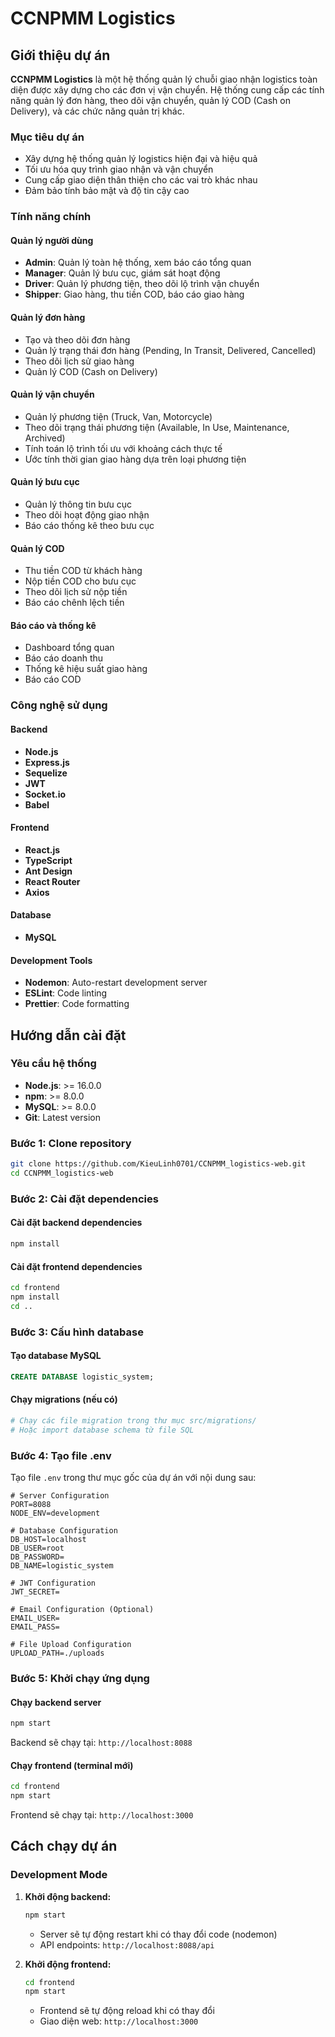 # CCNPMM Logistics

## Giới thiệu dự án

**CCNPMM Logistics** là một hệ thống quản lý chuỗi giao nhận logistics toàn diện được xây dựng cho các đơn vị vận chuyển. Hệ thống cung cấp các tính năng quản lý đơn hàng, theo dõi vận chuyển, quản lý COD (Cash on Delivery), và các chức năng quản trị khác.

### Mục tiêu dự án

- Xây dựng hệ thống quản lý logistics hiện đại và hiệu quả
- Tối ưu hóa quy trình giao nhận và vận chuyển
- Cung cấp giao diện thân thiện cho các vai trò khác nhau
- Đảm bảo tính bảo mật và độ tin cậy cao

### Tính năng chính

#### Quản lý người dùng
- **Admin**: Quản lý toàn hệ thống, xem báo cáo tổng quan
- **Manager**: Quản lý bưu cục, giám sát hoạt động
- **Driver**: Quản lý phương tiện, theo dõi lộ trình vận chuyển
- **Shipper**: Giao hàng, thu tiền COD, báo cáo giao hàng

#### Quản lý đơn hàng
- Tạo và theo dõi đơn hàng
- Quản lý trạng thái đơn hàng (Pending, In Transit, Delivered, Cancelled)
- Theo dõi lịch sử giao hàng
- Quản lý COD (Cash on Delivery)

#### Quản lý vận chuyển
- Quản lý phương tiện (Truck, Van, Motorcycle)
- Theo dõi trạng thái phương tiện (Available, In Use, Maintenance, Archived)
- Tính toán lộ trình tối ưu với khoảng cách thực tế
- Ước tính thời gian giao hàng dựa trên loại phương tiện

#### Quản lý bưu cục
- Quản lý thông tin bưu cục
- Theo dõi hoạt động giao nhận
- Báo cáo thống kê theo bưu cục

#### Quản lý COD
- Thu tiền COD từ khách hàng
- Nộp tiền COD cho bưu cục
- Theo dõi lịch sử nộp tiền
- Báo cáo chênh lệch tiền

#### Báo cáo và thống kê
- Dashboard tổng quan
- Báo cáo doanh thu
- Thống kê hiệu suất giao hàng
- Báo cáo COD

### Công nghệ sử dụng

#### Backend
- **Node.js**
- **Express.js**
- **Sequelize**
- **JWT**
- **Socket.io**
- **Babel**

#### Frontend
- **React.js**
- **TypeScript**
- **Ant Design**
- **React Router**
- **Axios**

#### Database
- **MySQL**

#### Development Tools
- **Nodemon**: Auto-restart development server
- **ESLint**: Code linting
- **Prettier**: Code formatting

## Hướng dẫn cài đặt

### Yêu cầu hệ thống

- **Node.js**: >= 16.0.0
- **npm**: >= 8.0.0
- **MySQL**: >= 8.0.0
- **Git**: Latest version

### Bước 1: Clone repository

```bash
git clone https://github.com/KieuLinh0701/CCNPMM_logistics-web.git
cd CCNPMM_logistics-web
```

### Bước 2: Cài đặt dependencies

#### Cài đặt backend dependencies
```bash
npm install
```

#### Cài đặt frontend dependencies
```bash
cd frontend
npm install
cd ..
```

### Bước 3: Cấu hình database

#### Tạo database MySQL
```sql
CREATE DATABASE logistic_system;
```

#### Chạy migrations (nếu có)
```bash
# Chạy các file migration trong thư mục src/migrations/
# Hoặc import database schema từ file SQL
```

### Bước 4: Tạo file .env

Tạo file `.env` trong thư mục gốc của dự án với nội dung sau:

```env
# Server Configuration
PORT=8088
NODE_ENV=development

# Database Configuration
DB_HOST=localhost
DB_USER=root
DB_PASSWORD=
DB_NAME=logistic_system

# JWT Configuration
JWT_SECRET=

# Email Configuration (Optional)
EMAIL_USER=
EMAIL_PASS=

# File Upload Configuration
UPLOAD_PATH=./uploads
```

### Bước 5: Khởi chạy ứng dụng

#### Chạy backend server
```bash
npm start
```

Backend sẽ chạy tại: `http://localhost:8088`

#### Chạy frontend (terminal mới)
```bash
cd frontend
npm start
```

Frontend sẽ chạy tại: `http://localhost:3000`

## Cách chạy dự án

### Development Mode

1. **Khởi động backend:**
   ```bash
   npm start
   ```
   - Server sẽ tự động restart khi có thay đổi code (nodemon)
   - API endpoints: `http://localhost:8088/api`

2. **Khởi động frontend:**
   ```bash
   cd frontend
   npm start
   ```
   - Frontend sẽ tự động reload khi có thay đổi
   - Giao diện web: `http://localhost:3000`
